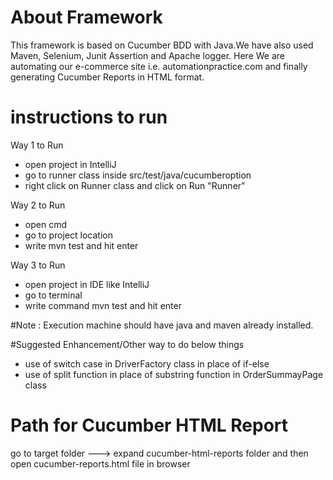 # About Framework
This framework is based on Cucumber BDD with Java.We have also used Maven, Selenium, Junit Assertion and Apache logger.
Here We are automating our e-commerce site i.e. automationpractice.com and finally generating Cucumber Reports in HTML format.

# instructions to run
Way 1 to Run
* open project in IntelliJ
* go to runner class inside src/test/java/cucumberoption
* right click on Runner class and click on Run "Runner" 

Way 2 to Run
* open cmd
* go to project location
* write mvn test and hit enter

Way 3 to Run
* open project in IDE  like IntelliJ
* go to terminal
* write command mvn test and hit enter

#Note : Execution machine should have java and maven already installed.

#Suggested Enhancement/Other way to do below things
* use of switch case in DriverFactory class in place of if-else
* use of split function in place of substring function in OrderSummayPage class

# Path for Cucumber HTML Report 
go to target folder ---> expand cucumber-html-reports folder and then open cucumber-reports.html file in browser